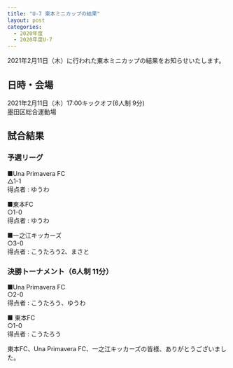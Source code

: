 ```yaml
---
title: "U-7 東本ミニカップの結果"
layout: post
categories:
  - 2020年度
  - 2020年度U-7
---
```


2021年2月11日（木）に行われた東本ミニカップの結果をお知らせいたします。

## 日時・会場

2021年2月11日（木）17:00キックオフ(6人制 9分)<br>
墨田区総合運動場

## 試合結果

### 予選リーグ

■Una Primavera FC<br>
    △1-1<br>
    得点者 : ゆうわ

■東本FC<br>
    ○1-0<br>
    得点者 : ゆうわ

■一之江キッカーズ<br>
   ○3-0<br>
   得点者 : こうたろう2、まさと

### 決勝トーナメント（6人制 11分）

■Una Primavera FC<br>
    ○2-0<br>
    得点者 : こうたろう、ゆうわ

■ 東本FC<br>
    ○1-0<br>
    得点者 : こうたろう


東本FC、Una Primavera FC、一之江キッカーズの皆様、ありがとうございました。
